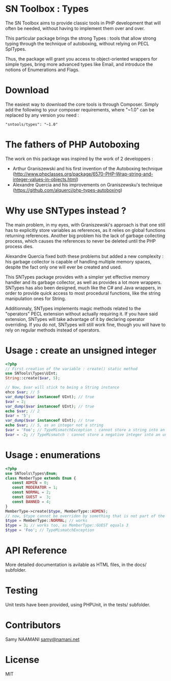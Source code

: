# SN Toolbox : Types

The SN Toolbox aims to provide classic tools in PHP development that will often be needed, without having to implement them over and over.

This particular package brings the strong Types : tools that allow strong typing through the technique of autoboxing, without relying on PECL SplTypes.

Thus, the package will grant you access to object-oriented wrappers for simple types, bring more advanced types like Email, and introduce the notions of Enumerations and Flags.

# Download

The easiest way to download the core tools is through Composer. Simply add the following to your composer requirements, where "~1.0" can be replaced by any version you need :

```
"sntools/types": "~1.0"
```

# The fathers of PHP Autoboxing

The work on this package was inspired by the work of 2 developpers :

* Arthur Graniszewski and his first invention of the Autoboxing technique (http://www.phpclasses.org/package/6570-PHP-Wrap-string-and-integer-values-in-objects.html)
* Alexandre Quercia and his improvements on Graniszewsku's technique (https://github.com/alquerci/php-types-autoboxing)

# Why use SNTypes instead ?

The main problem, in my eyes, with Graniszewski's approach is that one still has to explicitly store variables as references, as it relies on global functions returning references.
Another big problem his the lack of garbage collecting process, which causes the references to never be deleted until the PHP process dies.

Alexandre Quercia fixed both these problems but added a new complexity : his garbage collector is capable of handling multiple memory spaces, despite the fact only one will ever be created and used.

This SNTypes package provides with a simpler yet effective memory handler and its garbage collector, as well as provides a lot more wrappers.
SNTypes has also been designed, much like the C# and Java wrappers, in order to provide quick access to most procedural functions, like the string manipulation ones for String.

Additionnaly, SNTypes implements magic methods related to the "operators" PECL extension without actually requiring it.
If you have said extension, SNTypes will take advantage of it by declaring operator overriding.
If you do not, SNTypes will still work fine, though you will have to rely on regular methods instead of operators.

# Usage : create an unsigned integer

```php
<?php
// First creation of the variable : create() static method
use SNTools\Types\UInt;
String::create($var, 5);

// Now, $var will stick to being a String instance
ehco $var; // 5
var_dump($var instanceof UInt); // true
$var = 2;
var_dump($var instanceof UInt); // true
echo $var; // 2
$var = '5';
var_dump($var instanceof UInt); // true
echo $var; // 5, as an integer not a string
$var = 'Foo'; // TypeMismatchException : cannot store a string into an unsigned integer
$var = -2; // TypeMismatch : cannot store a negative integer into an unsigned integer
```

# Usage : enumerations

```php
<?php
use SNTools\Types\Enum;
class MemberType extends Enum {
   const ADMIN = 0;
   const MODERATOR = 1;
   const NORMAL = 2;
   const GUEST =  3;
   const BANNED = 4;
}
MemberType->create($type, MemberType::ADMIN);
// now, $type cannot be overriden by something that is not part of the MemberType enum
$type = MemberType::NORMAL; // works
$type = 3; // works too, as MemberType::GUEST equals 3
$type = 'Foo'; // TypeMismatchException
```

# API Reference

More detailed documentation is avilable as HTML files, in the docs/ subfolder.

# Testing

Unit tests have been provided, using PHPUnit, in the tests/ subfolder.

# Contributors

Samy NAAMANI <samy@namani.net>

# License

MIT